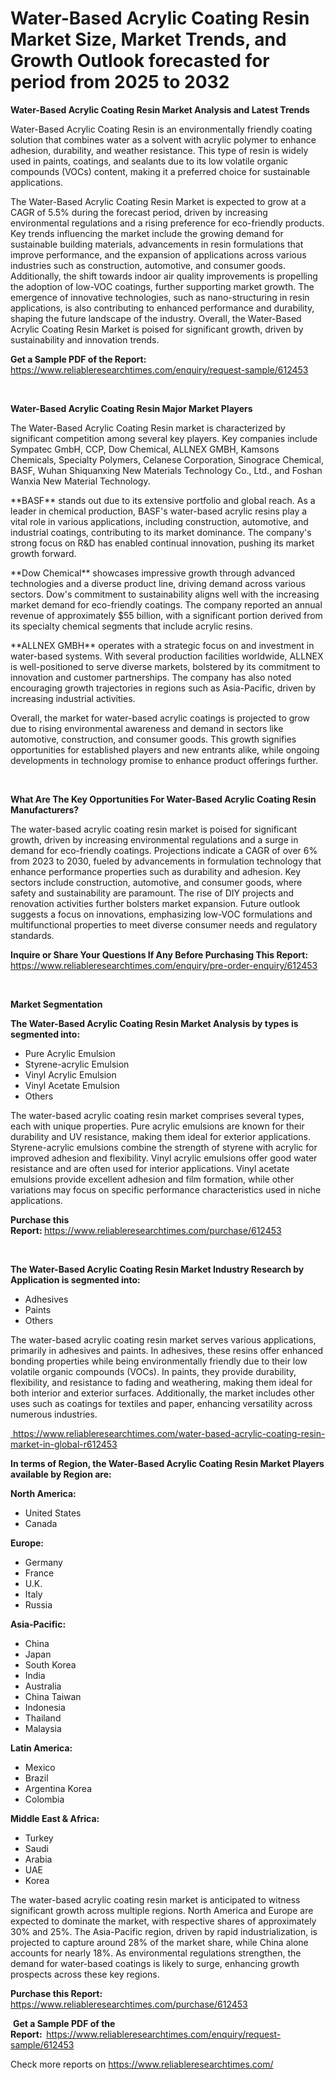 <p><h1>Water-Based Acrylic Coating Resin Market Size, Market Trends, and Growth Outlook forecasted for period from 2025 to 2032</h1></p><p><strong>Water-Based Acrylic Coating Resin Market Analysis and Latest Trends</strong></p>
<p><p>Water-Based Acrylic Coating Resin is an environmentally friendly coating solution that combines water as a solvent with acrylic polymer to enhance adhesion, durability, and weather resistance. This type of resin is widely used in paints, coatings, and sealants due to its low volatile organic compounds (VOCs) content, making it a preferred choice for sustainable applications.</p><p>The Water-Based Acrylic Coating Resin Market is expected to grow at a CAGR of 5.5% during the forecast period, driven by increasing environmental regulations and a rising preference for eco-friendly products. Key trends influencing the market include the growing demand for sustainable building materials, advancements in resin formulations that improve performance, and the expansion of applications across various industries such as construction, automotive, and consumer goods. Additionally, the shift towards indoor air quality improvements is propelling the adoption of low-VOC coatings, further supporting market growth. The emergence of innovative technologies, such as nano-structuring in resin applications, is also contributing to enhanced performance and durability, shaping the future landscape of the industry. Overall, the Water-Based Acrylic Coating Resin Market is poised for significant growth, driven by sustainability and innovation trends.</p></p>
<p><strong>Get a Sample PDF of the Report:&nbsp;</strong> <a href="https://www.reliableresearchtimes.com/enquiry/request-sample/612453?utm_campaign=2275&utm_medium=2&utm_source=Github&utm_content=ia&utm_term=29032025&utm_id=water-based-acrylic-coating-resin">https://www.reliableresearchtimes.com/enquiry/request-sample/612453</a></p>
<p>&nbsp;</p>
<p><strong>Water-Based Acrylic Coating Resin Major Market Players</strong></p>
<p><p>The Water-Based Acrylic Coating Resin market is characterized by significant competition among several key players. Key companies include Sympatec GmbH, CCP, Dow Chemical, ALLNEX GMBH, Kamsons Chemicals, Specialty Polymers, Celanese Corporation, Sinograce Chemical, BASF, Wuhan Shiquanxing New Materials Technology Co., Ltd., and Foshan Wanxia New Material Technology. </p><p>**BASF** stands out due to its extensive portfolio and global reach. As a leader in chemical production, BASF's water-based acrylic resins play a vital role in various applications, including construction, automotive, and industrial coatings, contributing to its market dominance. The company's strong focus on R&D has enabled continual innovation, pushing its market growth forward.</p><p>**Dow Chemical** showcases impressive growth through advanced technologies and a diverse product line, driving demand across various sectors. Dow's commitment to sustainability aligns well with the increasing market demand for eco-friendly coatings. The company reported an annual revenue of approximately $55 billion, with a significant portion derived from its specialty chemical segments that include acrylic resins.</p><p>**ALLNEX GMBH** operates with a strategic focus on and investment in water-based systems. With several production facilities worldwide, ALLNEX is well-positioned to serve diverse markets, bolstered by its commitment to innovation and customer partnerships. The company has also noted encouraging growth trajectories in regions such as Asia-Pacific, driven by increasing industrial activities.</p><p>Overall, the market for water-based acrylic coatings is projected to grow due to rising environmental awareness and demand in sectors like automotive, construction, and consumer goods. This growth signifies opportunities for established players and new entrants alike, while ongoing developments in technology promise to enhance product offerings further.</p></p>
<p>&nbsp;</p>
<p><strong>What Are The Key Opportunities For Water-Based Acrylic Coating Resin Manufacturers?</strong></p>
<p><p>The water-based acrylic coating resin market is poised for significant growth, driven by increasing environmental regulations and a surge in demand for eco-friendly coatings. Projections indicate a CAGR of over 6% from 2023 to 2030, fueled by advancements in formulation technology that enhance performance properties such as durability and adhesion. Key sectors include construction, automotive, and consumer goods, where safety and sustainability are paramount. The rise of DIY projects and renovation activities further bolsters market expansion. Future outlook suggests a focus on innovations, emphasizing low-VOC formulations and multifunctional properties to meet diverse consumer needs and regulatory standards.</p></p>
<p><strong>Inquire or Share Your Questions If Any Before Purchasing This Report:</strong> <a href="https://www.reliableresearchtimes.com/enquiry/pre-order-enquiry/612453?utm_campaign=2275&utm_medium=2&utm_source=Github&utm_content=ia&utm_term=29032025&utm_id=water-based-acrylic-coating-resin">https://www.reliableresearchtimes.com/enquiry/pre-order-enquiry/612453</a></p>
<p>&nbsp;</p>
<p><strong>Market Segmentation</strong></p>
<p><strong>The Water-Based Acrylic Coating Resin Market Analysis by types is segmented into:</strong></p>
<p><ul><li>Pure Acrylic Emulsion</li><li>Styrene-acrylic Emulsion</li><li>Vinyl Acrylic Emulsion</li><li>Vinyl Acetate Emulsion</li><li>Others</li></ul></p>
<p><p>The water-based acrylic coating resin market comprises several types, each with unique properties. Pure acrylic emulsions are known for their durability and UV resistance, making them ideal for exterior applications. Styrene-acrylic emulsions combine the strength of styrene with acrylic for improved adhesion and flexibility. Vinyl acrylic emulsions offer good water resistance and are often used for interior applications. Vinyl acetate emulsions provide excellent adhesion and film formation, while other variations may focus on specific performance characteristics used in niche applications.</p></p>
<p><strong>Purchase this Report:&nbsp;</strong><a href="https://www.reliableresearchtimes.com/purchase/612453?utm_campaign=2275&utm_medium=2&utm_source=Github&utm_content=ia&utm_term=29032025&utm_id=water-based-acrylic-coating-resin">https://www.reliableresearchtimes.com/purchase/612453</a></p>
<p>&nbsp;</p>
<p><strong>The Water-Based Acrylic Coating Resin Market Industry Research by Application is segmented into:</strong></p>
<p><ul><li>Adhesives</li><li>Paints</li><li>Others</li></ul></p>
<p><p>The water-based acrylic coating resin market serves various applications, primarily in adhesives and paints. In adhesives, these resins offer enhanced bonding properties while being environmentally friendly due to their low volatile organic compounds (VOCs). In paints, they provide durability, flexibility, and resistance to fading and weathering, making them ideal for both interior and exterior surfaces. Additionally, the market includes other uses such as coatings for textiles and paper, enhancing versatility across numerous industries.</p></p>
<p><a href="https://www.reliableresearchtimes.com/water-based-acrylic-coating-resin-market-in-global-r612453?utm_campaign=2275&utm_medium=2&utm_source=Github&utm_content=ia&utm_term=29032025&utm_id=water-based-acrylic-coating-resin">&nbsp;https://www.reliableresearchtimes.com/water-based-acrylic-coating-resin-market-in-global-r612453</a></p>
<p><strong>In terms of Region, the Water-Based Acrylic Coating Resin Market Players available by Region are:</strong></p>
<p>
    <p> <strong> North America: </strong>
        <ul>
            <li>United States</li>
            <li>Canada</li>
        </ul>
        </p> 
    <p> <strong> Europe: </strong>
        <ul>
            <li>Germany</li>
            <li>France</li>
            <li>U.K.</li>
            <li>Italy</li>
            <li>Russia</li>
        </ul>
        </p> 
    <p> <strong> Asia-Pacific: </strong>
        <ul>
            <li>China</li>
            <li>Japan</li>
            <li>South Korea</li>
            <li>India</li>
            <li>Australia</li>
            <li>China Taiwan</li>
            <li>Indonesia</li>
            <li>Thailand</li>
            <li>Malaysia</li>
        </ul>
        </p> 
    <p> <strong> Latin America: </strong>
        <ul>
            <li>Mexico</li>
            <li>Brazil</li>
            <li>Argentina Korea</li>
            <li>Colombia</li>
        </ul>
        </p> 
    <p> <strong> Middle East & Africa: </strong>
        <ul>
            <li>Turkey</li>
            <li>Saudi</li>
            <li>Arabia</li>
            <li>UAE</li>
            <li>Korea</li>
        </ul>
    </p>
    </p>
<p><p>The water-based acrylic coating resin market is anticipated to witness significant growth across multiple regions. North America and Europe are expected to dominate the market, with respective shares of approximately 30% and 25%. The Asia-Pacific region, driven by rapid industrialization, is projected to capture around 28% of the market share, while China alone accounts for nearly 18%. As environmental regulations strengthen, the demand for water-based coatings is likely to surge, enhancing growth prospects across these key regions.</p></p>
<p><strong>Purchase this Report: </strong><a href="https://www.reliableresearchtimes.com/purchase/612453?utm_campaign=2275&utm_medium=2&utm_source=Github&utm_content=ia&utm_term=29032025&utm_id=water-based-acrylic-coating-resin">https://www.reliableresearchtimes.com/purchase/612453</a></p>
<p>&nbsp;<strong>Get a Sample PDF of the Report:&nbsp;&nbsp;</strong><a href="https://www.reliableresearchtimes.com/enquiry/request-sample/612453?utm_campaign=2275&utm_medium=2&utm_source=Github&utm_content=ia&utm_term=29032025&utm_id=water-based-acrylic-coating-resin">https://www.reliableresearchtimes.com/enquiry/request-sample/612453</a></p>
<p><strong></strong></p>
<p>Check more reports on <a href="https://www.reliableresearchtimes.com/?utm_campaign=2275&utm_medium=2&utm_source=Github&utm_content=ia&utm_term=29032025&utm_id=water-based-acrylic-coating-resin">https://www.reliableresearchtimes.com/</a></p>